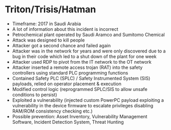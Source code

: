 # Triton/Trisis/Hatman

- Timeframe: 2017 in Saudi Arabia
- A lot of information about this incident is incorrect
- Petrochemical plant operated by Saudi Aramco and Sumitomo Chemical
- Attack was designed to kill people
- Attacker got a second chance and failed again
- Attacker was in the network for years and were only discovered due to a bug in their code which led to a shut down of the plant for one week
- Attacker used RDP to pivot from the IT network to the OT network
- Attacker inserted a remote access trojan (RAT) into the safety controllers using standard PLC programming functions
- Contained Safety PLC (SPLC) / Safety Instrumented System (SIS) payloads, relied on operator placement & execution
- Modified control logic (reprogrammed SPLC/SIS to allow unsafe conditions to persist)
- Exploited a vulnerability (injected custom PowerPC payload exploiting a vulnerability in the device firmware to escalate privileges disabling RAM/ROM consistency checking etc.)
- Possible prevention: Asset Inventory, Vulnerability Management Software, Incident Detection System, Threat Hunting
